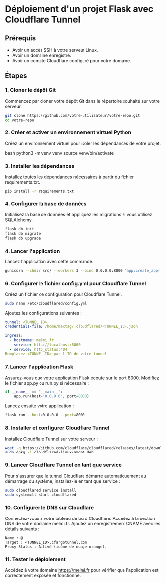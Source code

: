 # Déploiement d'un projet Flask avec Cloudflare Tunnel

## Prérequis

- Avoir un accès SSH à votre serveur Linux.
- Avoir un domaine enregistré.
- Avoir un compte Cloudflare configuré pour votre domaine.

## Étapes

### 1. Cloner le dépôt Git

Commencez par cloner votre dépôt Git dans le répertoire souhaité sur votre serveur.

```bash
git clone https://github.com/votre-utilisateur/votre-repo.git
cd votre-repo
```

### 2. Créer et activer un environnement virtuel Python
Créez un environnement virtuel pour isoler les dépendances de votre projet.

bash
python3 -m venv venv
source venv/bin/activate

### 3. Installer les dépendances
Installez toutes les dépendances nécessaires à partir du fichier requirements.txt.

```bash
pip install -r requirements.txt
```

### 4. Configurer la base de données
Initialisez la base de données et appliquez les migrations si vous utilisez SQLAlchemy.

```bash
flask db init
flask db migrate
flask db upgrade
```

### 4. Lancer l'application
Lancez l'application avec cette commande.

```bash
gunicorn --chdir src/ --workers 3 --bind 0.0.0.0:8000 "app:create_app()"
```

### 6. Configurer le fichier config.yml pour Cloudflare Tunnel
Créez un fichier de configuration pour Cloudflare Tunnel.

```bash
sudo nano /etc/cloudflared/config.yml
```

Ajoutez les configurations suivantes :

```yaml
tunnel: <TUNNEL_ID>
credentials-file: /home/maxtag/.cloudflared/<TUNNEL_ID>.json

ingress:
  - hostname: melmi.fr
    service: http://localhost:8000
  - service: http_status:404
Remplacez <TUNNEL_ID> par l'ID de votre tunnel.
```

### 7. Lancer l'application Flask
Assurez-vous que votre application Flask écoute sur le port 8000. Modifiez le fichier app.py ou run.py si nécessaire :

```python
if __name__ == "__main__":
    app.run(host="0.0.0.0", port=8000)
```

Lancez ensuite votre application :

```bash
flask run --host=0.0.0.0 --port=8000
```

### 8. Installer et configurer Cloudflare Tunnel
Installez Cloudflare Tunnel sur votre serveur :

```bash
wget -q https://github.com/cloudflare/cloudflared/releases/latest/download/cloudflared-linux-amd64.deb
sudo dpkg -i cloudflared-linux-amd64.deb
```

### 9. Lancer Cloudflare Tunnel en tant que service
Pour s'assurer que le tunnel Cloudflare démarre automatiquement au démarrage du système, installez-le en tant que service :

```bash
sudo cloudflared service install
sudo systemctl start cloudflared
```

### 10. Configurer le DNS sur Cloudflare
Connectez-vous à votre tableau de bord Cloudflare.
Accédez à la section DNS de votre domaine melmi.fr.
Ajoutez un enregistrement CNAME avec les détails suivants :

```
Name : @
Target : <TUNNEL_ID>.cfargotunnel.com
Proxy Status : Activé (icône de nuage orange).
```

### 11. Tester le déploiement
Accédez à votre domaine https://melmi.fr pour vérifier que l'application est correctement exposée et fonctionne.
